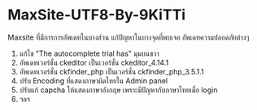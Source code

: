 # MaxSite-UTF8-By-9KiTTi
 Maxsite ที่มีการการอัพเดทในบางส่วน แก้ปัญหาในบางจุดที่พบเจอ อัพเดทความปลอดภัยต่างๆ 
 
 
 1. แก้ไข "The autocomplete trial has" มุมบนขวา
 2. อัพเดทเวอร์ชั่น ckeditor เป็นเวอร์ชั่น ckeditor_4.14.1
 3. อัพเดทเวอร์ชั่น ckfinder_php เป็นเวอร์ชั่น ckfinder_php_3.5.1.1
 4. ปรับ Encoding ที่แสดงภาษาผิดไทยใน Admin panel
 5. ปรับแก้ capcha ให้แสดงภาษาอังกฤษ เพราะมีปัญหากับภาษาไทยเมื่อ login
 5. ฯลฯ

